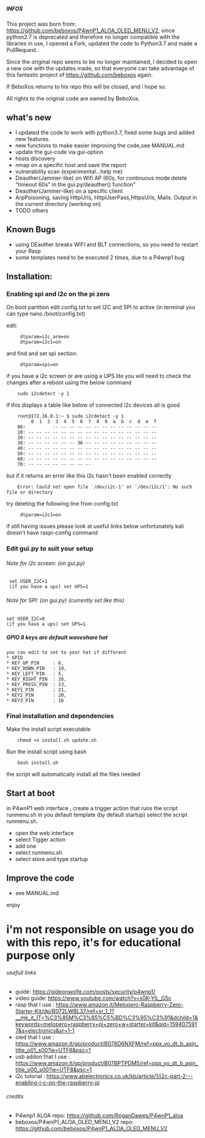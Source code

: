 ##### INFOS

This project was born from: https://github.com/beboxos/P4wnP1_ALOA_OLED_MENU_V2, since python2.7 is deprecated and therefore no longer compatible with the libraries in use, I opened a Fork, updated the code to Python3.7 and made a PullRequest.

Since the original repo seems to be no longer maintained, I decided to open a new one with the updates made, so that everyone can take advantage of this fantastic project of https://github.com/beboxos again.

If BeboXos returns to his repo this will be closed, and i hope so.

All rights to the original code are owned by BeboXos.

## what's new
* I updated the code to work with python3.7, fixed some bugs and added new features.
* new functions to make easier improving the code,see MANUAL.md
* update the gui-code via gui-option
* hosts discovery
* nmap on a specific host and save the report
* vulnerability scan (experimental...help me)
* Deauther(Jammer-like) on Wifi AP (60s, for continuous mode delete "timeout 60s" in the gui.py/deauther() function"
* Deauther(Jammer-like) on a specific client
* ArpPoisoning, saving HttpUrls, HttpUserPass,HttpsUrls, Mails. Output in the current directory (working on)
* TODO others

## Known Bugs
* using DEauther breaks WIFI and BLT connections, so you need to restart your Rasp
* some templates need to be executed 2 times, due to a P4wnp1 bug


## Installation:

### Enabling spi and i2c on the pi zero
On boot partition edit config.txt to set I2C and SPI to active (in terminal you can type nano /boot/config.txt)

edit:

         dtparam=i2c_arm=on
         dtparam=i2c1=on

and find and set spi section:

         dtparam=spi=on

if you have a i2c screen or are using a UPS lite you will need to check the changes after a reboot using the below command

        sudo i2cdetect -y 1

if this displays a table like below of connected i2c devices all is good

        root@172.16.0.1:~ $ sudo i2cdetect -y 1
             0  1  2  3  4  5  6  7  8  9  a  b  c  d  e  f
        00:          -- -- -- -- -- -- -- -- -- -- -- -- --
        10: -- -- -- -- -- -- -- -- -- -- -- -- -- -- -- --
        20: -- -- -- -- -- -- -- -- -- -- -- -- -- -- -- --
        30: -- -- -- -- -- -- 36 -- -- -- -- -- -- -- -- --
        40: -- -- -- -- -- -- -- -- -- -- -- -- -- -- -- --
        50: -- -- -- -- -- -- -- -- -- -- -- -- -- -- -- --
        60: -- -- -- -- -- -- -- -- -- -- -- -- -- -- -- --
        70: -- -- -- -- -- -- -- --

but if it returns an error like this i2c hasn't been enabled correctly

        Error: Could not open file `/dev/i2c-1' or `/dev/i2c/1': No such file or directory

try deleting the following line from config.txt

         dtparam=i2c1=on

if still having issues please look at useful links below unfortunately kali doesn't have raspi-config command

### Edit gui.py to suit your setup

###### Note for i2c screen: (on gui.py)

     set USER_I2C=1
     (if you have a ups) set UPS=1

###### Note for SPI: (on gui.py) (currently set like this)

    set USER_I2C=0
    (if you have a ups) set UPS=1

##### GPIO 8 keys are default waveshare hat
    you can edit to set to your hat if different
    * GPIO
    * KEY_UP_PIN     : 6,
    * KEY_DOWN_PIN   : 19,
    * KEY_LEFT_PIN   : 5,
    * KEY_RIGHT_PIN  : 26,
    * KEY_PRESS_PIN  : 13,
    * KEY1_PIN       : 21,
    * KEY2_PIN       : 20,
    * KEY3_PIN       : 16

### Final installation and dependencies

Make the install script executable

        chmod +x install.sh update.sh

Run the install script using bash

        bash install.sh

the script will automatically install all the files needed

## Start at boot
in P4wnP1 web interface , create a trigger action that runs the script runmenu.sh in you default template (by default startup)
select the script runmenu.sh.
* open the web interface
* select Tigger action
* add one
* select runmenu.sh
* select store and type startup

## Improve the code
* see MANUAL.md

enjoy
# i'm not responsible on usage you do with this repo, it's for educational purpose only

###### usefull links
* guide: https://gideonwolfe.com/posts/security/p4wnp1/
* video guide: https://www.youtube.com/watch?v=s0K-YIL_G5c
* rasp that I use : https://www.amazon.it/Melopero-Raspberry-Zero-Starter-Kit/dp/B072LWBL37/ref=sr_1_1?__mk_it_IT=%C3%85M%C3%85%C5%BD%C3%95%C3%91&dchild=1&keywords=melopero+raspberry+pi+zero+w+starter+kit&qid=1594075917&s=electronics&sr=1-1
* oled that I use : https://www.amazon.it/gp/product/B078D6NXFM/ref=ppx_yo_dt_b_asin_title_o01_s00?ie=UTF8&psc=1
* usb addon that I use : https://www.amazon.it/gp/product/B07BPTPDM5/ref=ppx_yo_dt_b_asin_title_o00_s00?ie=UTF8&psc=1
* i2c tutorial : https://www.abelectronics.co.uk/kb/article/1/i2c-part-2---enabling-i-c-on-the-raspberry-pi

###### credits
* P4wnp1 ALOA repo: https://github.com/RoganDawes/P4wnP1_aloa
* beboxos/P4wnP1_ALOA_OLED_MENU_V2 repo: https://github.com/beboxos/P4wnP1_ALOA_OLED_MENU_V2
